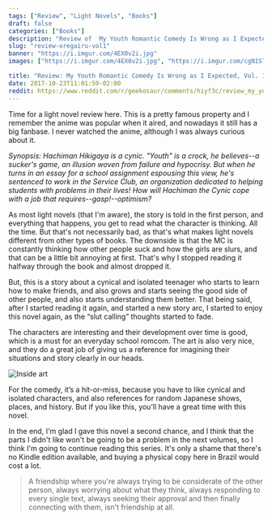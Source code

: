 ```yaml
---
tags: ["Review", "Light Novels", "Books"]
draft: false
categories: ["Books"]
description: "Review of  My Youth Romantic Comedy Is Wrong as I Expected (light novel), Vol. 1 by Wataru Watari (Author), Ponkan 8 (Artist)"
slug: "review-oregairu-vol1"
banner: "https://i.imgur.com/4EX0v2i.jpg"
images: ["https://i.imgur.com/4EX0v2i.jpg", "https://i.imgur.com/cgN1S7t.png"]

title: "Review: My Youth Romantic Comedy Is Wrong as I Expected, Vol. 1"
date: 2017-10-23T11:01:59-02:00
reddit: https://www.reddit.com/r/geekosaur/comments/hiyf3c/review_my_youth_romantic_comedy_is_wrong_as_i/
---
```


Time for a light novel review here. This is a pretty famous property and I remember the anime was popular when it aired, and nowadays it still has a big fanbase. I never watched the anime, although I was always curious about it.

<!--more-->

_Synopsis: Hachiman Hikigaya is a cynic. "Youth" is a crock, he believes--a sucker's game, an illusion woven from failure and hypocrisy. But when he turns in an essay for a school assignment espousing this view, he's sentenced to work in the Service Club, an organization dedicated to helping students with problems in their lives! How will Hachiman the Cynic cope with a job that requires--gasp!--optimism?_

As most light novels (that I'm aware), the story is told in the first person, and everything that happens, you get to read what the character is thinking. All the time. But that's not necessarily bad, as that's what makes light novels different from other types of books. The downside is that the MC is constantly thinking how other people suck and how the girls are slurs, and that can be a little bit annoying at first. That's why I stopped reading it halfway through the book and almost dropped it. 

But, this is a story about a cynical and isolated teenager who starts to learn how to make friends, and also grows and starts seeing the good side of other people, and also starts understanding them better. That being said, after I started reading it again, and started a new story arc, I started to enjoy this novel again, as the “slut calling” thoughts started to fade. 

The characters are interesting and their development over time is good, which is a must for an everyday school romcom. The art is also very nice, and they do a great job of giving us a reference for imagining their situations and story clearly in our heads.

<img src="https://i.imgur.com/cgN1S7t.png" alt="Inside art" class="img-medium">

For the comedy, it’s a hit-or-miss, because you have to like cynical and isolated characters, and also references for random Japanese shows, places, and history. But if you like this, you’ll have a great time with this novel.

In the end, I'm glad I gave this novel a second chance, and I think that the parts I didn't like won't be going to be a problem in the next volumes, so I think I'm going to continue reading this series. It's only a shame that there's no Kindle edition available, and buying a physical copy here in Brazil would cost a lot. 

> A friendship where you're always trying to be considerate of the other person, always worrying about what they think, always responding to every single text, always seeking their approval and then finally connecting with them, isn't friendship at all.
